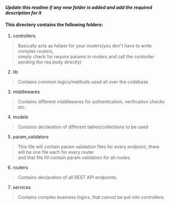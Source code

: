  ***Update this readme if any new folder is added and add the required description for it***
#### This directory contains the following folders:
1. controllers
>Basically acts as helper for your routers(you don't have to write complex routers,</br>simply check for require params in routers and call the controller sending the req.body directly)
2. lib
>Contains common logics/methods used all over the codebase
3. middlewares
>Contains different middlewares for authentication, verification checks etc.
4. models
>Contains declaration of different tables/collections to be used
5. param_validators
>This file will contain param validation files for every endpoint, there will be one file each for every router</br>
and that file fill contain param validation for all routes.</br>
6. routers
>Contains declaration of all REST API endpoints.
7. services
>Contains complex business logics, that cannot be put into controllers.
